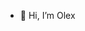 - 👋 Hi, I’m Olex

<!---
dozer1412131/dozer1412131 is a ✨ special ✨ repository because its `README.md` (this file) appears on your GitHub profile.
You can click the Preview link to take a look at your changes.
--->
